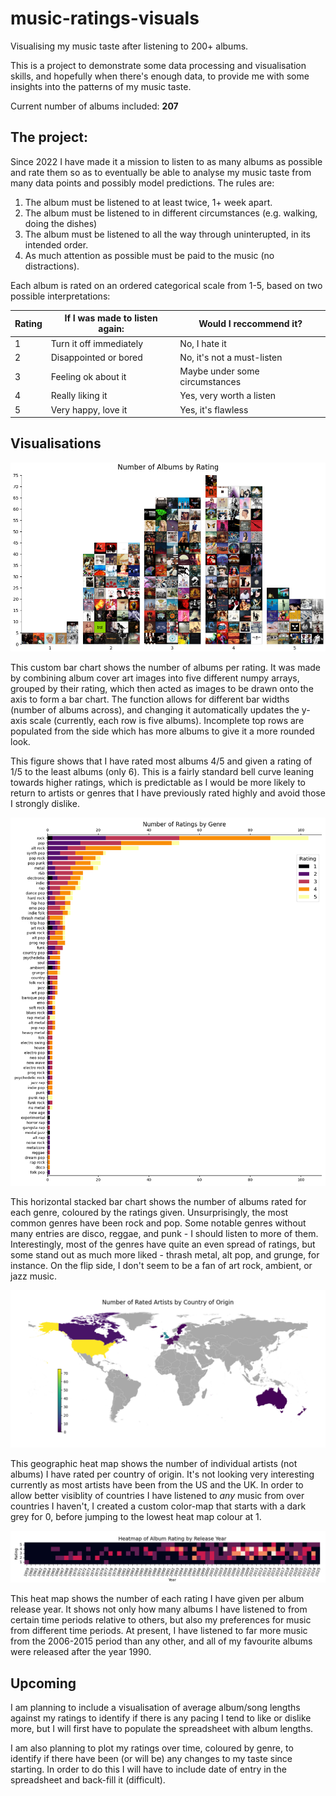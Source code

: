# music-ratings-visuals
Visualising my music taste after listening to 200+ albums.

This is a project to demonstrate some data processing and visualisation skills, and hopefully when there's enough data, to provide me with some insights into the patterns of my music taste.

Current number of albums included: **207**

## The project:

Since 2022 I have made it a mission to listen to as many albums as possible and rate them so as to eventually be able to analyse my music taste from many data points and possibly model predictions. The rules are:

1) The album must be listened to at least twice, 1+ week apart.
2) The album must be listened to in different circumstances (e.g. walking, doing the dishes)
3) The album must be listened to all the way through uninterupted, in its intended order.
4) As much attention as possible must be paid to the music (no distractions).

Each album is rated on an ordered categorical scale from 1-5, based on two possible interpretations:

| Rating    | If I was made to listen again: | Would I reccommend it?         |
| --------- | ------------------------------ | ------------------------------ |
| 1         | Turn it off immediately        | No, I hate it                  |
| 2         | Disappointed or bored          | No, it's not a must-listen     |
| 3         | Feeling ok about it            | Maybe under some circumstances |
| 4         | Really liking it               | Yes, very worth a listen       |
| 5         | Very happy, love it            | Yes, it's flawless             |

## Visualisations

![A bar chart for each rating category with the bars drawn with the covers of each album rated so far.](https://github.com/GHornshaw/music-ratings-visuals/blob/main/visuals/album-bar-chart.png?raw=true)

This custom bar chart shows the number of albums per rating. It was made by combining album cover art images into five different numpy arrays, grouped by their rating, which then acted as images to be drawn onto the axis to form a bar chart. The function allows for different bar widths (number of albums across), and changing it automatically updates the y-axis scale (currently, each row is five albums). Incomplete top rows are populated from the side which has more albums to give it a more rounded look.

This figure shows that I have rated most albums 4/5 and given a rating of 1/5 to the least albums (only 6). This is a fairly standard bell curve leaning towards higher ratings, which is predictable as I would be more likely to return to artists or genres that I have previously rated highly and avoid those I strongly dislike.

![A horizontal stacked bar chart showing the number of albums of each genre rated, coloured by the ratings given.](https://github.com/GHornshaw/music-ratings-visuals/blob/main/visuals/genre_rating_bar.png?raw=true)

This horizontal stacked bar chart shows the number of albums rated for each genre, coloured by the ratings given. Unsurprisingly, the most common genres have been rock and pop. Some notable genres without many entries are disco, reggae, and punk - I should listen to more of them. Interestingly, most of the genres have quite an even spread of ratings, but some stand out as much more liked - thrash metal, alt pop, and grunge, for instance. On the flip side, I don't seem to be a fan of art rock, ambient, or jazz music.

![A geographical heat map showing the number of different artists rated for each country of origin.](https://github.com/GHornshaw/music-ratings-visuals/blob/main/visuals/origin_country_map.png?raw=true)

This geographic heat map shows the number of individual artists (not albums) I have rated per country of origin. It's not looking very interesting currently as most artists have been from the US and the UK. In order to allow better visiblity of countries I have listened to *any* music from over countries I haven't, I created a custom color-map that starts with a dark grey for 0, before jumping to the lowest heat map colour at 1.

![A heat map showing the number of each rating given for each album release year.](https://github.com/GHornshaw/music-ratings-visuals/blob/main/visuals/year_rating_heatmap.png?raw=true)

This heat map shows the number of each rating I have given per album release year. It shows not only how many albums I have listened to from certain time periods relative to others, but also my preferences for music from different time periods. At present, I have listened to far more music from the 2006-2015 period than any other, and all of my favourite albums were released after the year 1990.

## Upcoming

I am planning to include a visualisation of average album/song lengths against my ratings to identify if there is any pacing I tend to like or dislike more, but I will first have to populate the spreadsheet with album lengths.

I am also planning to plot my ratings over time, coloured by genre, to identify if there have been (or will be) any changes to my taste since starting. In order to do this I will have to include date of entry in the spreadsheet and back-fill it (difficult).